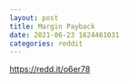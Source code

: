 ```yaml
--- 
layout: post 
title: Margin Payback 
date: 2021-06-23 1624461031 
categories: reddit 
--- 
```

https://redd.it/o6er78